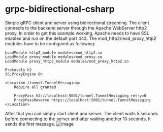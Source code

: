 # grpc-bidirectional-csharp

Simple gRPC client and server using bidirectional streaming. The client connects to the backend server through the Apache WebServer http2 proxy. In order to get this example working, Apache needs to have SSL enabled and run on the default port 443. The mod_http2/mod_proxy_http2 modules have to be configured as following:

```
LoadModule http2_module modules/mod_http2.so
LoadModule proxy_module modules/mod_proxy.so
LoadModule proxy_http2_module modules/mod_proxy_http2.so

Protocols h2
SSLProxyEngine On

<Location /tunnel.TunnelMessaging>
    Require all granted
    
    ProxyPass h2://localhost:5001/tunnel.TunnelMessaging retry=0
    ProxyPassReverse https://localhost:5001/tunnel.TunnelMessaging
</Location>
```

After that you can simply start client and server. The client waits 5 seconds before connecting to the server and after waiting another 10 seconds, it sends the first message.
![image](https://user-images.githubusercontent.com/22155528/154780509-0a39dfbb-94dd-46a1-a5cd-3012f55df019.png)
